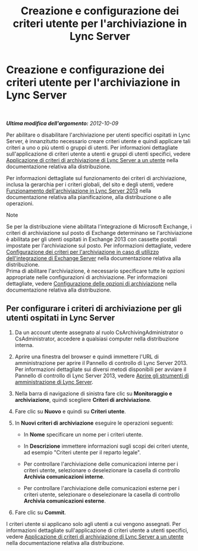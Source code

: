 ﻿---
title: Creazione e configurazione dei criteri utente per l'archiviazione in Lync Server
TOCTitle: Creazione e configurazione dei criteri utente per l'archiviazione in Lync Server
ms:assetid: 5af0e605-3563-4d6f-a3c6-511d204a3165
ms:mtpsurl: https://technet.microsoft.com/it-it/library/JJ204923(v=OCS.15)
ms:contentKeyID: 49300679
ms.date: 08/24/2015
mtps_version: v=OCS.15
ms.translationtype: HT
---

# Creazione e configurazione dei criteri utente per l'archiviazione in Lync Server

 

_**Ultima modifica dell'argomento:** 2012-10-09_

Per abilitare o disabilitare l'archiviazione per utenti specifici ospitati in Lync Server, è innanzitutto necessario creare criteri utente e quindi applicare tali criteri a uno o più utenti o gruppi di utenti. Per informazioni dettagliate sull'applicazione di criteri utente a utenti e gruppi di utenti specifici, vedere [Applicazione di criteri di archiviazione di Lync Server a un utente](lync-server-2013-applying-a-lync-server-archiving-policy-to-a-user.md) nella documentazione relativa alla distribuzione.

Per informazioni dettagliate sul funzionamento dei criteri di archiviazione, inclusa la gerarchia per i criteri globali, del sito e degli utenti, vedere [Funzionamento dell'archiviazione in Lync Server 2013](lync-server-2013-how-archiving-works.md) nella documentazione relativa alla pianificazione, alla distribuzione o alle operazioni.


> [!NOTE]
> Se per la distribuzione viene abilitata l'integrazione di Microsoft Exchange, i criteri di archiviazione sul posto di Exchange determinano se l'archiviazione è abilitata per gli utenti ospitati in Exchange 2013 con cassette postali impostate per l'archiviazione sul posto. Per informazioni dettagliate, vedere <A href="lync-server-2013-setting-up-policies-for-archiving-when-using-exchange-server-integration.md">Configurazione dei criteri per l'archiviazione in caso di utilizzo dell'integrazione di Exchange Server</A> nella documentazione relativa alla distribuzione.<BR>Prima di abilitare l'archiviazione, è necessario specificare tutte le opzioni appropriate nelle configurazioni di archiviazione. Per informazioni dettagliate, vedere <A href="lync-server-2013-configuring-archiving-options.md">Configurazione delle opzioni di archiviazione</A> nella documentazione relativa alla distribuzione.



## Per configurare i criteri di archiviazione per gli utenti ospitati in Lync Server

1.  Da un account utente assegnato al ruolo CsArchivingAdministrator o CsAdministrator, accedere a qualsiasi computer nella distribuzione interna.

2.  Aprire una finestra del browser e quindi immettere l'URL di amministrazione per aprire il Pannello di controllo di Lync Server 2013. Per informazioni dettagliate sui diversi metodi disponibili per avviare il Pannello di controllo di Lync Server 2013, vedere [Aprire gli strumenti di amministrazione di Lync Server](lync-server-2013-open-lync-server-administrative-tools.md).

3.  Nella barra di navigazione di sinistra fare clic su **Monitoraggio e archiviazione**, quindi scegliere **Criteri di archiviazione**.

4.  Fare clic su **Nuovo** e quindi su **Criteri utente**.

5.  In **Nuovi criteri di archiviazione** eseguire le operazioni seguenti:
    
      - In **Nome** specificare un nome per i criteri utente.
    
      - In **Descrizione** immettere informazioni sugli scopi dei criteri utente, ad esempio "Criteri utente per il reparto legale".
    
      - Per controllare l'archiviazione delle comunicazioni interne per i criteri utente, selezionare o deselezionare la casella di controllo **Archivia comunicazioni interne**.
    
      - Per controllare l'archiviazione delle comunicazioni esterne per i criteri utente, selezionare o deselezionare la casella di controllo **Archivia comunicazioni esterne**.

6.  Fare clic su **Commit**.

I criteri utente si applicano solo agli utenti a cui vengono assegnati. Per informazioni dettagliate sull'applicazione di criteri utente a utenti specifici, vedere [Applicazione di criteri di archiviazione di Lync Server a un utente](lync-server-2013-applying-a-lync-server-archiving-policy-to-a-user.md) nella documentazione relativa alla distribuzione.

